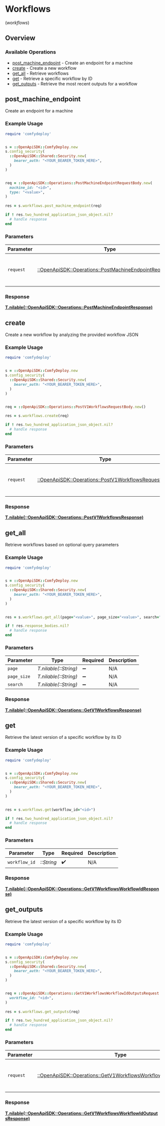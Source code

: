 # Workflows
(*workflows*)

## Overview

### Available Operations

* [post_machine_endpoint](#post_machine_endpoint) - Create an endpoint for a machine
* [create](#create) - Create a new workflow
* [get_all](#get_all) - Retrieve workflows
* [get](#get) - Retrieve a specific workflow by ID
* [get_outputs](#get_outputs) - Retrieve the most recent outputs for a workflow

## post_machine_endpoint

Create an endpoint for a machine

### Example Usage

```ruby
require 'comfydeploy'


s = ::OpenApiSDK::ComfyDeploy.new
s.config_security(
  ::OpenApiSDK::Shared::Security.new(
    bearer_auth: "<YOUR_BEARER_TOKEN_HERE>",
  )
)


req = ::OpenApiSDK::Operations::PostMachineEndpointRequestBody.new(
  machine_id: "<id>",
  type: "<value>",
)
    
res = s.workflows.post_machine_endpoint(req)

if ! res.two_hundred_application_json_object.nil?
  # handle response
end

```

### Parameters

| Parameter                                                                                                             | Type                                                                                                                  | Required                                                                                                              | Description                                                                                                           |
| --------------------------------------------------------------------------------------------------------------------- | --------------------------------------------------------------------------------------------------------------------- | --------------------------------------------------------------------------------------------------------------------- | --------------------------------------------------------------------------------------------------------------------- |
| `request`                                                                                                             | [::OpenApiSDK::Operations::PostMachineEndpointRequestBody](../../models/operations/postmachineendpointrequestbody.md) | :heavy_check_mark:                                                                                                    | The request object to use for the request.                                                                            |

### Response

**[T.nilable(::OpenApiSDK::Operations::PostMachineEndpointResponse)](../../models/operations/postmachineendpointresponse.md)**



## create

Create a new workflow by analyzing the provided workflow JSON

### Example Usage

```ruby
require 'comfydeploy'


s = ::OpenApiSDK::ComfyDeploy.new
s.config_security(
  ::OpenApiSDK::Shared::Security.new(
    bearer_auth: "<YOUR_BEARER_TOKEN_HERE>",
  )
)


req = ::OpenApiSDK::Operations::PostV1WorkflowsRequestBody.new()
    
res = s.workflows.create(req)

if ! res.two_hundred_application_json_object.nil?
  # handle response
end

```

### Parameters

| Parameter                                                                                                     | Type                                                                                                          | Required                                                                                                      | Description                                                                                                   |
| ------------------------------------------------------------------------------------------------------------- | ------------------------------------------------------------------------------------------------------------- | ------------------------------------------------------------------------------------------------------------- | ------------------------------------------------------------------------------------------------------------- |
| `request`                                                                                                     | [::OpenApiSDK::Operations::PostV1WorkflowsRequestBody](../../models/operations/postv1workflowsrequestbody.md) | :heavy_check_mark:                                                                                            | The request object to use for the request.                                                                    |

### Response

**[T.nilable(::OpenApiSDK::Operations::PostV1WorkflowsResponse)](../../models/operations/postv1workflowsresponse.md)**



## get_all

Retrieve workflows based on optional query parameters

### Example Usage

```ruby
require 'comfydeploy'


s = ::OpenApiSDK::ComfyDeploy.new
s.config_security(
  ::OpenApiSDK::Shared::Security.new(
    bearer_auth: "<YOUR_BEARER_TOKEN_HERE>",
  )
)

    
res = s.workflows.get_all(page="<value>", page_size="<value>", search="<value>")

if ! res.response_bodies.nil?
  # handle response
end

```

### Parameters

| Parameter             | Type                  | Required              | Description           |
| --------------------- | --------------------- | --------------------- | --------------------- |
| `page`                | *T.nilable(::String)* | :heavy_minus_sign:    | N/A                   |
| `page_size`           | *T.nilable(::String)* | :heavy_minus_sign:    | N/A                   |
| `search`              | *T.nilable(::String)* | :heavy_minus_sign:    | N/A                   |

### Response

**[T.nilable(::OpenApiSDK::Operations::GetV1WorkflowsResponse)](../../models/operations/getv1workflowsresponse.md)**



## get

Retrieve the latest version of a specific workflow by its ID

### Example Usage

```ruby
require 'comfydeploy'


s = ::OpenApiSDK::ComfyDeploy.new
s.config_security(
  ::OpenApiSDK::Shared::Security.new(
    bearer_auth: "<YOUR_BEARER_TOKEN_HERE>",
  )
)

    
res = s.workflows.get(workflow_id="<id>")

if ! res.two_hundred_application_json_object.nil?
  # handle response
end

```

### Parameters

| Parameter          | Type               | Required           | Description        |
| ------------------ | ------------------ | ------------------ | ------------------ |
| `workflow_id`      | *::String*         | :heavy_check_mark: | N/A                |

### Response

**[T.nilable(::OpenApiSDK::Operations::GetV1WorkflowsWorkflowIdResponse)](../../models/operations/getv1workflowsworkflowidresponse.md)**



## get_outputs

Retrieve the latest version of a specific workflow by its ID

### Example Usage

```ruby
require 'comfydeploy'


s = ::OpenApiSDK::ComfyDeploy.new
s.config_security(
  ::OpenApiSDK::Shared::Security.new(
    bearer_auth: "<YOUR_BEARER_TOKEN_HERE>",
  )
)


req = ::OpenApiSDK::Operations::GetV1WorkflowsWorkflowIdOutputsRequest.new(
  workflow_id: "<id>",
)
    
res = s.workflows.get_outputs(req)

if ! res.two_hundred_application_json_object.nil?
  # handle response
end

```

### Parameters

| Parameter                                                                                                                             | Type                                                                                                                                  | Required                                                                                                                              | Description                                                                                                                           |
| ------------------------------------------------------------------------------------------------------------------------------------- | ------------------------------------------------------------------------------------------------------------------------------------- | ------------------------------------------------------------------------------------------------------------------------------------- | ------------------------------------------------------------------------------------------------------------------------------------- |
| `request`                                                                                                                             | [::OpenApiSDK::Operations::GetV1WorkflowsWorkflowIdOutputsRequest](../../models/operations/getv1workflowsworkflowidoutputsrequest.md) | :heavy_check_mark:                                                                                                                    | The request object to use for the request.                                                                                            |

### Response

**[T.nilable(::OpenApiSDK::Operations::GetV1WorkflowsWorkflowIdOutputsResponse)](../../models/operations/getv1workflowsworkflowidoutputsresponse.md)**

